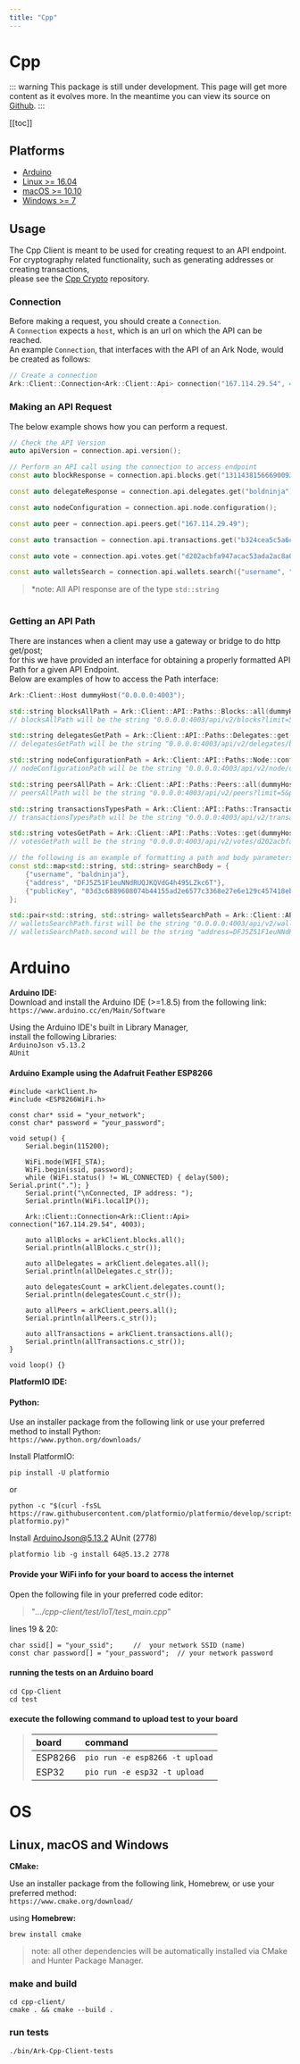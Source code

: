 ```yaml
---
title: "Cpp"
---
```


# Cpp

::: warning
This package is still under development. This page will get more content as it evolves more. In the meantime you can view its source on [Github](https://github.com/ArkEcosystem/cpp-client/).
:::

[[toc]]

## Platforms
* [Arduino](#Arduino)  
* [Linux >= 16.04](#OS)  
* [macOS >= 10.10](#OS)  
* [Windows >= 7](#OS)  

## Usage

The Cpp Client is meant to be used for creating request to an API endpoint.  
For cryptography related functionality, such as generating addresses or creating transactions,  
please see the [Cpp Crypto](https://github.com/ArkEcosystem/cpp-crypto) repository.

### Connection

Before making a request, you should create a `Connection`.  
A `Connection` expects a `host`, which is an url on which the API can be reached.  
An example `Connection`, that interfaces with the API of an Ark Node, would be created as follows:

```cpp
// Create a connection
Ark::Client::Connection<Ark::Client::Api> connection("167.114.29.54", 4003);
```

### Making an API Request

The below example shows how you can perform a request.

```cpp
// Check the API Version
auto apiVersion = connection.api.version();

// Perform an API call using the connection to access endpoint
const auto blockResponse = connection.api.blocks.get("13114381566690093367")

const auto delegateResponse = connection.api.delegates.get("boldninja");

const auto nodeConfiguration = connection.api.node.configuration();

const auto peer = connection.api.peers.get("167.114.29.49");

const auto transaction = connection.api.transactions.get("b324cea5c5a6c15e6ced3ec9c3135a8022eeadb8169f7ba66c80ebc82b0ac850");

const auto vote = connection.api.votes.get("d202acbfa947acac53ada2ac8a0eb662c9f75421ede3b10a42759352968b4ed2");

const auto walletsSearch = connection.api.wallets.search({"username", "baldninja"});
```
> *note: All API response are of the type `std::string`

# 

### Getting an API Path

There are instances when a client may use a gateway or bridge to do http get/post;  
for this we have provided an interface for obtaining a properly formatted API Path for a given API Endpoint.  
Below are examples of how to access the Path interface:

```cpp
Ark::Client::Host dummyHost("0.0.0.0:4003");

std::string blocksAllPath = Ark::Client::API::Paths::Blocks::all(dummyHost, 5 /* limit */, 1 /* page */);
// blocksAllPath will be the string "0.0.0.0:4003/api/v2/blocks?limit=5&page=1"

std::string delegatesGetPath = Ark::Client::API::Paths::Delegates::get(dummyHost, "boldninja");
// delegatesGetPath will be the string "0.0.0.0:4003/api/v2/delegates/boldninja"

std::string nodeConfigurationPath = Ark::Client::API::Paths::Node::configuration(dummyHost);
// nodeConfigurationPath will be the string "0.0.0.0:4003/api/v2/node/configuration"

std::string peersAllPath = Ark::Client::API::Paths::Peers::all(dummyHost, 5 /* limit */, 1 /* page */);
// peersAllPath will be the string "0.0.0.0:4003/api/v2/peers?limit=5&page=1"

std::string transactionsTypesPath = Ark::Client::API::Paths::Transactions::types(dummyHost);
// transactionsTypesPath will be the string "0.0.0.0:4003/api/v2/transactions/types"

std::string votesGetPath = Ark::Client::API::Paths::Votes::get(dummyHost, "d202acbfa947acac53ada2ac8a0eb662c9f75421ede3b10a42759352968b4ed2");
// votesGetPath will be the string "0.0.0.0:4003/api/v2/votes/d202acbfa947acac53ada2ac8a0eb662c9f75421ede3b10a42759352968b4ed2"

// the following is an example of formatting a path and body parameters for an http post
const std::map<std::string, std::string> searchBody = {
    {"username", "baldninja"},
    {"address", "DFJ5Z51F1euNNdRUQJKQVdG4h495LZkc6T"},
    {"publicKey", "03d3c6889608074b44155ad2e6577c3368e27e6e129c457418eb3e5ed029544e8d"}
};

std::pair<std::string, std::string> walletsSearchPath = Ark::Client::API::Paths::Wallets::search(testHost, searchBody, 5, 1);
// walletsSearchPath.first will be the string "0.0.0.0:4003/api/v2/wallets/search?limit=5&page=1"
// walletsSearchPath.second will be the string "address=DFJ5Z51F1euNNdRUQJKQVdG4h495LZkc6T&publicKey=03d3c6889608074b44155ad2e6577c3368e27e6e129c457418eb3e5ed029544e8d&username=baldninja"
```

# Arduino
**Arduino IDE:**  
Download and install the Arduino IDE (>=1.8.5) from the following link:  
```https://www.arduino.cc/en/Main/Software```

Using the Arduino IDE's built in Library Manager,  
install the following Libraries:  
```ArduinoJson v5.13.2```  
```AUnit```

#### Arduino Example using the Adafruit Feather ESP8266

```Arduino
#include <arkClient.h>
#include <ESP8266WiFi.h>

const char* ssid = "your_network";
const char* password = "your_password";

void setup() {
    Serial.begin(115200);

    WiFi.mode(WIFI_STA);
    WiFi.begin(ssid, password);
    while (WiFi.status() != WL_CONNECTED) { delay(500); Serial.print("."); }
    Serial.print("\nConnected, IP address: ");
    Serial.println(WiFi.localIP());

    Ark::Client::Connection<Ark::Client::Api> connection("167.114.29.54", 4003);

    auto allBlocks = arkClient.blocks.all();
    Serial.println(allBlocks.c_str());

    auto allDelegates = arkClient.delegates.all();
    Serial.println(allDelegates.c_str());
  
    auto delegatesCount = arkClient.delegates.count();
    Serial.println(delegatesCount.c_str());
  
    auto allPeers = arkClient.peers.all();
    Serial.println(allPeers.c_str());

    auto allTransactions = arkClient.transactions.all();
    Serial.println(allTransactions.c_str());
}

void loop() {}
```

**PlatformIO IDE:**  

#### Python:  
Use an installer package from the following link or use your preferred method to install Python:  
```https://www.python.org/downloads/```  

Install PlatformIO:

    pip install -U platformio
or

    python -c "$(curl -fsSL https://raw.githubusercontent.com/platformio/platformio/develop/scripts/get-platformio.py)"

Install ArduinoJson@5.13.2 AUnit (2778)

    platformio lib -g install 64@5.13.2 2778

#### Provide your WiFi info for your board to access the internet   

Open the following file in your preferred code editor:  
> "*.../cpp-client/test/IoT/test_main.cpp*"  

lines 19 & 20:  
```
char ssid[] = "your_ssid";     //  your network SSID (name)
const char password[] = "your_password";  // your network password
```

#### running the tests on an Arduino board

    cd Cpp-Client 
    cd test

#### execute the following command to upload test to your board  

>| board | command |
>|:-- |:-- |
>| ESP8266 | ```pio run -e esp8266 -t upload``` |
>| ESP32 | ```pio run -e esp32 -t upload``` |

#

# OS
## Linux, macOS and Windows

**CMake:**  

Use an installer package from the following link, Homebrew, or use your preferred method:  
```https://www.cmake.org/download/```

using
**Homebrew:**  

    brew install cmake

> note: all other dependencies will be automatically installed via CMake and Hunter Package Manager.

### make and build
    cd cpp-client/  
    cmake . && cmake --build .

### run tests
    ./bin/Ark-Cpp-Client-tests
